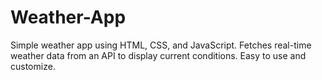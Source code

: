 # Weather-App
Simple weather app using HTML, CSS, and JavaScript. Fetches real-time weather data from an API to display current conditions. Easy to use and customize.
